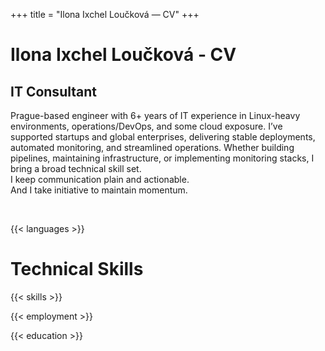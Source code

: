 +++
title = "Ilona Ixchel Loučková — CV"
+++

<h1 class="intro-title">Ilona Ixchel Loučková - CV</h1>

<h2 class="intro-subtitle">IT Consultant</h2>

Prague-based engineer with 6+ years of IT experience in Linux-heavy environments, operations/DevOps, and some cloud exposure. I’ve supported startups and global enterprises, delivering stable deployments, automated monitoring, and streamlined operations. Whether building pipelines, maintaining infrastructure, or implementing monitoring stacks, I bring a broad technical skill set.  
I keep communication plain and actionable.  
And I take initiative to maintain momentum.  

&nbsp;

{{< languages >}}
<h1 id="skills" class="intro-title">Technical Skills</h1>

{{< skills >}}
&nbsp;

{{< employment >}}

{{< education >}}